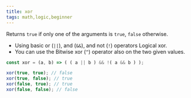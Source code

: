 ```yaml
---
title: xor
tags: math,logic,beginner
---
```


Returns `true` if only one of the arguments is `true`, `false` otherwise.

- Using basic or (`||`), and (`&&`), and not (`!`) operators Logical xor. 
- You can use the Bitwise xor (`^`) operator also on the two given values.

```js
const xor = (a, b) => ( ( a || b ) && !( a && b ) );
```

```js
xor(true, true); // false
xor(true, false); // true
xor(false, true); // true
xor(false, false); // false
```
